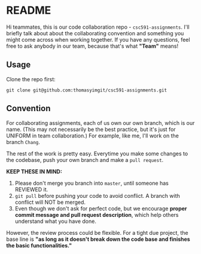 # README

Hi teammates, this is our code collaboration repo - `csc591-assignments`. I'll briefly talk about about the collaborating convention and something you might come across when working together. If you have any questions, feel free to ask anybody in our team, because that's what **"Team"** means!

## Usage

Clone the repo first:

`git clone git@github.com:thomasyimgit/csc591-assignments.git`

## Convention

For collaborating assignments, each of us own our own branch, which is our name. (This may not necessarily be the best practice, but it's just for UNIFORM in team collaboration.) For example, like me, I'll work on the branch `Chang`.

The rest of the work is pretty easy. Everytime you make some changes to the codebase, push your own branch and make a `pull request`.

**KEEP THESE IN MIND:** 
1. Please don't merge you branch into `master`, until someone has REVIEWED it.
2. `git pull` before pushing your code to avoid conflict. A branch with conflict will NOT be merged.
3. Even though we don't ask for perfect code, but we encourage **proper commit message and pull request description**, which help others understand what you have done.

However, the review process could be flexible. For a tight due project, the base line is **"as long as it doesn't break down the code base and finishes the basic functionalities."**

